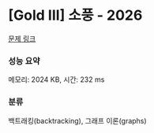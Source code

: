 # [Gold III] 소풍 - 2026 

[문제 링크](https://www.acmicpc.net/problem/2026) 

### 성능 요약

메모리: 2024 KB, 시간: 232 ms

### 분류

백트래킹(backtracking), 그래프 이론(graphs)

